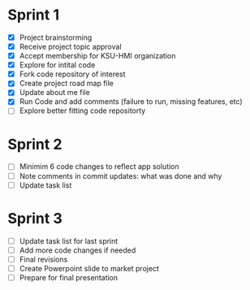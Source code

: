# Sprint 1
- [x] Project brainstorming
- [x] Receive project topic approval
- [x] Accept membership for KSU-HMI organization
- [x] Explore for intital code
- [x] Fork code repository of interest
- [x] Create project road map file
- [x] Update about me file
- [x] Run Code and add comments (failure to run, missing features, etc)
- [ ] Explore better fitting code repositorty

# Sprint 2
- [ ] Minimim 6 code changes to reflect app solution
- [ ] Note comments in commit updates: what was done and why
- [ ] Update task list

# Sprint 3
- [ ] Update task list for last sprint
- [ ] Add more code changes if needed
- [ ] Final revisions
- [ ] Create Powerpoint slide to market project
- [ ] Prepare for final presentation
